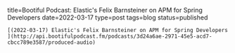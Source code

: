 
title=Bootiful Podcast: Elastic's Felix Barnsteiner on APM for Spring Developers 
date=2022-03-17
type=post
tags=blog
status=published
~~~~~~
[(2022-03-17) Elastic's Felix Barnsteiner on APM for Spring Developers ](http://api.bootifulpodcast.fm/podcasts/3d24a6ae-2971-45e5-acd7-cbcc789e3587/produced-audio) 
            